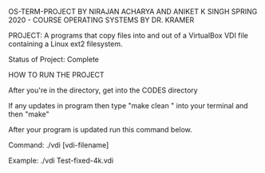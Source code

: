 OS-TERM-PROJECT BY NIRAJAN ACHARYA AND ANIKET K SINGH
SPRING 2020 - COURSE OPERATING SYSTEMS BY DR. KRAMER

PROJECT: A programs that copy files into and out of a VirtualBox VDI file containing a Linux ext2 filesystem.

Status of Project: Complete

HOW TO RUN THE PROJECT

After you're in the directory, get into the CODES directory

If any updates in program then type "make clean " into your terminal and then "make"

After your program is updated run this command below.

Command: ./vdi [vdi-filename]

Example: ./vdi Test-fixed-4k.vdi
